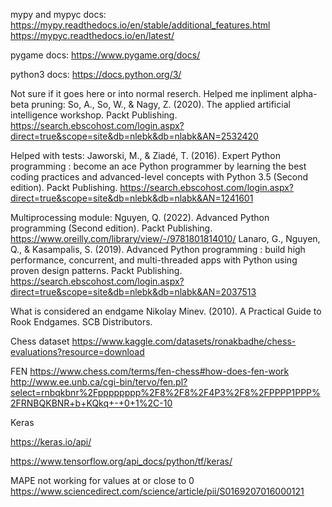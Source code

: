 mypy and mypyc docs:
https://mypy.readthedocs.io/en/stable/additional_features.html
https://mypyc.readthedocs.io/en/latest/

pygame docs:
https://www.pygame.org/docs/

python3 docs:
https://docs.python.org/3/

Not sure if it goes here or into normal reserch. Helped me inpliment alpha-beta pruning:
So, A., So, W., & Nagy, Z. (2020). The applied artificial intelligence workshop. Packt Publishing. https://search.ebscohost.com/login.aspx?direct=true&scope=site&db=nlebk&db=nlabk&AN=2532420

Helped with tests:
Jaworski, M., & Ziadé, T. (2016). Expert Python programming : become an ace Python programmer by learning the best coding practices and advanced-level concepts with Python 3.5 (Second edition). Packt Publishing. https://search.ebscohost.com/login.aspx?direct=true&scope=site&db=nlebk&db=nlabk&AN=1241601

Multiprocessing module:
Nguyen, Q. (2022). Advanced Python programming (Second edition). Packt Publishing. https://www.oreilly.com/library/view/-/9781801814010/
Lanaro, G., Nguyen, Q., & Kasampalis, S. (2019). Advanced Python programming : build high performance, concurrent, and multi-threaded apps with Python using proven design patterns. Packt Publishing. https://search.ebscohost.com/login.aspx?direct=true&scope=site&db=nlebk&db=nlabk&AN=2037513

What is considered an endgame
Nikolay Minev. (2010). A Practical Guide to Rook Endgames. SCB Distributors.

Chess dataset
https://www.kaggle.com/datasets/ronakbadhe/chess-evaluations?resource=download

FEN
https://www.chess.com/terms/fen-chess#how-does-fen-work
http://www.ee.unb.ca/cgi-bin/tervo/fen.pl?select=rnbqkbnr%2Fpppppppp%2F8%2F8%2F4P3%2F8%2FPPPP1PPP%2FRNBQKBNR+b+KQkq+-+0+1%2C-10

Keras
<!-- Keras api docs -->
https://keras.io/api/
<!-- tf keras docs -->
https://www.tensorflow.org/api_docs/python/tf/keras/

MAPE not working for values at or close to 0
https://www.sciencedirect.com/science/article/pii/S0169207016000121